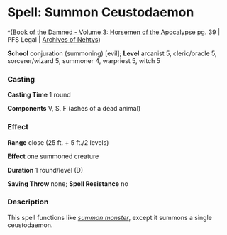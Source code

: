 # Spell: Summon Ceustodaemon

^([Book of the Damned - Volume 3: Horsemen of the Apocalypse][ss-summon-ceustodaemon] pg. 39 | PFS Legal | [Archives of Nehtys][sn-summon-ceustodaemon])

**School** conjuration (summoning) [evil]; **Level** arcanist 5, cleric/oracle 5, sorcerer/wizard 5, summoner 4, warpriest 5, witch 5

### Casting

**Casting Time** 1 round  

**Components** V, S, F (ashes of a dead animal)

### Effect

**Range** close (25 ft. + 5 ft./2 levels)  

**Effect** one summoned creature  

**Duration** 1 round/level (D)  

**Saving Throw** none; **Spell Resistance** no

### Description

This spell functions like _[summon monster]_, except it summons a single ceustodaemon.

[ss-summon-ceustodaemon]: http://paizo.com/products/btpy8odg
[sn-summon-ceustodaemon]: http://www.archivesofnethys.com/SpellDisplay.aspx?ItemName=Summon%20Ceustodaemon
[summon monster]: http://www.archivesofnethys.com/SpellDisplay.aspx?ItemName=summon%20monster